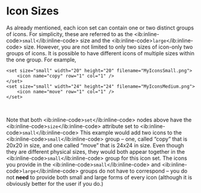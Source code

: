 # Icon Sizes

As already mentioned, each icon set can contain one or two distinct groups of icons. For simplicity, these are referred to as the \<ib:inline-code\>`small`\</ib:inline-code\> size and the \<ib:inline-code\>`large`\</ib:inline-code\> size. However, you are not limited to only two sizes of icon-only two groups of icons. It is possible to have different icons of multiple sizes within the one group. For example,

    <set size="small" width="20" height="20" filename="MyIconsSmall.png">
        <icon name="copy" row="1" col="1" />
    </set>
    <set size="small" width="24" height="24" filename="MyIconsMedium.png">
        <icon name="move" row="1" col="1" />
    </set>

 

Note that both \<ib:inline-code\>`set`\</ib:inline-code\> nodes above have the \<ib:inline-code\>`size`\</ib:inline-code\> attribute set to \<ib:inline-code\>`small`\</ib:inline-code\> This example would add two icons to the \<ib:inline-code\>`small`\</ib:inline-code\> group – one, called “copy” that is 20x20 in size, and one called “move” that is 24x24 in size. Even though they are different physical sizes, they would both appear together in the \<ib:inline-code\>`small`\</ib:inline-code\> group for this icon set. The icons you provide in the \<ib:inline-code\>`small`\</ib:inline-code\> and \<ib:inline-code\>`large`\</ib:inline-code\> groups do not have to correspond – you do not **need** to provide both small and large forms of every icon (although it is obviously better for the user if you do.)
